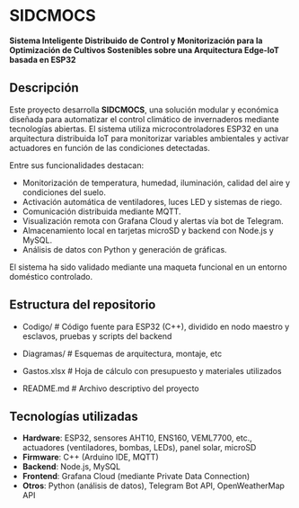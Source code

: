 # SIDCMOCS  
**Sistema Inteligente Distribuido de Control y Monitorización para la Optimización de Cultivos Sostenibles sobre una Arquitectura Edge-IoT basada en ESP32**

## Descripción

Este proyecto desarrolla **SIDCMOCS**, una solución modular y económica diseñada para automatizar el control climático de invernaderos mediante tecnologías abiertas. El sistema utiliza microcontroladores ESP32 en una arquitectura distribuida IoT para monitorizar variables ambientales y activar actuadores en función de las condiciones detectadas.

Entre sus funcionalidades destacan:

- Monitorización de temperatura, humedad, iluminación, calidad del aire y condiciones del suelo.
- Activación automática de ventiladores, luces LED y sistemas de riego.
- Comunicación distribuida mediante MQTT.
- Visualización remota con Grafana Cloud y alertas vía bot de Telegram.
- Almacenamiento local en tarjetas microSD y backend con Node.js y MySQL.
- Análisis de datos con Python y generación de gráficas.

El sistema ha sido validado mediante una maqueta funcional en un entorno doméstico controlado.

## Estructura del repositorio

- Codigo/ # Código fuente para ESP32 (C++), dividido en nodo maestro y esclavos, pruebas y scripts del backend

- Diagramas/ # Esquemas de arquitectura, montaje, etc

- Gastos.xlsx # Hoja de cálculo con presupuesto y materiales utilizados

- README.md # Archivo descriptivo del proyecto

## Tecnologías utilizadas

- **Hardware**: ESP32, sensores AHT10, ENS160, VEML7700, etc., actuadores (ventiladores, bombas, LEDs), panel solar, microSD
- **Firmware**: C++ (Arduino IDE, MQTT)
- **Backend**: Node.js, MySQL
- **Frontend**: Grafana Cloud (mediante Private Data Connection)
- **Otros**: Python (análisis de datos), Telegram Bot API, OpenWeatherMap API

